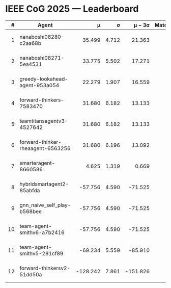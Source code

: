 # IEEE CoG 2025 — Leaderboard

| # | Agent | μ | σ | μ − 3σ | Matches | Updated |
|---:|---|---:|---:|---:|---:|---|
| 1 | nanaboshi08280-c2aa68b | 35.499 | 4.712 | 21.363 | 20 | 2025-08-28 12:41 |
| 2 | nanaboshi08271-5ea4531 | 33.775 | 5.502 | 17.271 | 40 | 2025-08-28 12:41 |
| 3 | greedy-lookahead-agent-953a054 | 22.279 | 1.907 | 16.559 | 40 | 2025-08-28 12:41 |
| 4 | forward-thinkers-7583470 | 31.680 | 6.182 | 13.133 | 20 | 2025-08-28 12:41 |
| 5 | teamtitansagentv3-4527642 | 31.680 | 6.182 | 13.133 | 20 | 2025-08-28 12:41 |
| 6 | forward-thinker-rheaagent-6563256 | 31.680 | 6.196 | 13.092 | 44 | 2025-08-28 12:41 |
| 7 | smarteragent-8660586 | 4.625 | 1.319 | 0.669 | 60 | 2025-08-28 12:41 |
| 8 | hybridsmartagent2-85abfda | -57.756 | 4.590 | -71.525 | 20 | 2025-08-28 12:41 |
| 9 | gnn_naive_self_play-b568bee | -57.756 | 4.590 | -71.525 | 20 | 2025-08-28 12:41 |
| 10 | team-agent-smithv6-a7b2416 | -57.756 | 4.590 | -71.525 | 20 | 2025-08-28 12:41 |
| 11 | team-agent-smithv5-281cf89 | -69.234 | 5.559 | -85.910 | 40 | 2025-08-28 12:41 |
| 12 | forward-thinkersv2-51dd50a | -128.242 | 7.861 | -151.826 | 64 | 2025-08-28 12:41 |
